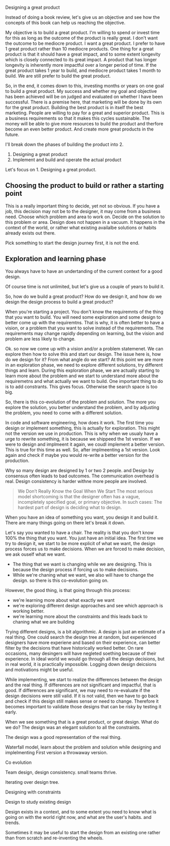 
Designing a great product

Instead of doing a book review, let's give us an objective and see how the concepts of this book can help us reaching the objective.

My objective is to build a great product. I'm willing to spend or invest time for this as long as the outcome of the product is really great. I don't want the outcome to be mediocre product. I want a great product. I prefer to have 1 great product rather than 10 mediocre products. 
One thing for a great product is that it should have a great impact, and to some extent longevity which is closely connected to its great impact. A product that has longer longevity is inherently more impactful over a longer period of time.
If the great product takes 1 year to build, and mediocre product takes 1 month to build. We are still prefer to build the great product.

So, in the end, it comes down to this, investing months or years on one goal to build a great product. My success and whether my goal and objective has been achieved will be on judged and evaluated on whether I have been successful.
There is a premise here, that marketing will be done by its own for the great product. Building the best product is in itself the best marketing.
People are willing to pay for a great and superior product. This is a business requirements so that it makes this cycles sustainable. The money will be able to give more resources to build the product and therfore become an even better product. And create more great products in the future.

I'll break down the phases of building the product into 2.
1. Designing a great product
2. Implement and build and operate the actual product

Let's focus on 1. Designing a great product. 


## Choosing the product to build or rather a starting point

This is a really important thing to decide, yet not so obvious.
If you have a job, this decision may not be to the designer, it may come from a business need.
Choose which problem and area to work on.
Decide on the solution to this problem or area.
Design does not happen in a vacuum. It happens in the context of the world, or rather what existing availalbe solutions or habits already exists out there.

Pick something to start the design journey first, it is not the end.


## Exploration and learning phase

You always have to have an undertanding of the current context for a good design. 




Of course time is not unlimited, but let's give us a couple of years to build it.

So, how do we build a great product? How do we design it, and how do we design the design process to build a great product?

When you're starting a project. You don't know the requiremnts of the thing that you want to build. You will need some exploration and some design to better come up with the requiremtns.
That is why, it is often better to have a vision, or a problem that you want to solve instead of the requirements. The requirements may change rapidly depending on learning, but the vision and problem are less likely to change.

Ok. so now we come up with a vision and/or a problem statemenet. We can explore then how to solve this and start our design.
The issue here is, how do we design for it? From what angle do we start? At this point we are more in an exploration phase, we need to explore different solutions, try different things and learn.
During this exploration phase, we are actually starting to learn more about the problem and we start to understand more about the requiremetns and what actually we want to build.
One important thing to do is to add constrants. This gives focus. Otherwise the search space is too big.

So, there is this co-evolution of the problem and solution. The more you explore the solution, you better understand the problem, and by adjusting the problem, you need to come with a different solution.

In code and software engineering, how does it work.
The first time you design or implement something, this is actually for exploration. This might not the version we use in production.
This is why when we usualy have a urge to rewrite something, it is because we shippeed the 1st version. If we were to design and implmeent it again, we coudl implement a better version. This is true for this time as well. So, after implmeenting a 1st version. Look again and check if maybe you would re-write a better version for the production.

Why so many design are designed by 1 or two 2 people. and Design by consensus often leads to bad outcomes.
The communication overhead is real.
Design consistency is harder withne more people are involved.


> We Don’t Really Know the Goal When We Start
The most serious model shortcoming is that the designer often has a vague, incompletely specified goal, or primary objective. In such cases:
The hardest part of design is deciding what to design.

When you have an idea of something you want, you design it and build it.
There are many things going on there let's break it down.

Let's say you wanted to have a chair. The reality is that you don't know 100% the thing that you want. You just have an initial idea.
The first time we try to design it, we start to be more explicit of what we want, the design process forces us to make decisions. When we are forced to make decision, we ask ouself what we want.

* The thing that we want is changing while we are designing. This is because the design process if forcing us to make decisions.
* While we're chaning what we want, we also will have to change the design. so there is this co-evolution going on.

However, the good thing, is that going through this process:
* we're learning more about what exactly we want
* we're exploring different design approaches and see which approach is working better.
* we're learning more about the constraints and this leads back to chaning what we are building

Trying different designs, is a bit algorithmic.
A design is just an estimate of a real thing.
One could search the design tree at random, but experienced designers have more experiene and based on their experience, can better filter by the decisions that have historically worked better.
On rare occasions, many desingers will have negleted soething because of their experience.
In ideal world we would go through all the design decisions, but in real world, it is practically impossible.
Logging down design deicsions and motivations might be useful.

While implementing, we start to realize the differences between the design and the real thing. If differences are not significant and impactful, that is good. If differences are significant, we may need to re-evaluate if the design decisions were still valid. If it is not valid, then we have to go back and check if this design still makes sense or need to change.
Therefore it becomes important to validate those designs that can be risky by testing it early.

When we see something that is a great product, or great design. What do we do?
The design was an elegant solution to all the constraints.

The design was a good representation of the real thing.



Waterfall model, learn about the problem and solution while designing and implelmenting
First version a throwaway version.


Co evolution


Team design, design consistency. small teams thrive.


Iterating over design tree.


Designing with constraints


Design to study existing design


Design exists in a context, and to some extent you need to know what is going on with the world right now, and what are the user's habits. and trends.

Sometimes it may be useful to start the design from an existing one rather than from scratch and re-inventing the wheels.




